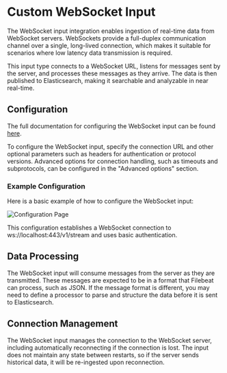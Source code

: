 # Custom WebSocket Input

The WebSocket input integration enables ingestion of real-time data from WebSocket servers. WebSockets provide a full-duplex communication channel over a single, long-lived connection, which makes it suitable for scenarios where low latency data transmission is required.

This input type connects to a WebSocket URL, listens for messages sent by the server, and processes these messages as they arrive. The data is then published to Elasticsearch, making it searchable and analyzable in near real-time.

## Configuration

The full documentation for configuring the WebSocket input can be found [here](https://www.elastic.co/guide/en/beats/filebeat/current/filebeat-input-websocket.html).

To configure the WebSocket input, specify the connection URL and other optional parameters such as headers for authentication or protocol versions. Advanced options for connection handling, such as timeouts and subprotocols, can be configured in the "Advanced options" section.

### Example Configuration

Here is a basic example of how to configure the WebSocket input:

![Configuration Page](../img/websocket_configuration.png)

This configuration establishes a WebSocket connection to ws://localhost:443/v1/stream and uses basic authentication.

## Data Processing

The WebSocket input will consume messages from the server as they are transmitted. These messages are expected to be in a format that Filebeat can process, such as JSON. If the message format is different, you may need to define a processor to parse and structure the data before it is sent to Elasticsearch.

## Connection Management

The WebSocket input manages the connection to the WebSocket server, including automatically reconnecting if the connection is lost. The input does not maintain any state between restarts, so if the server sends historical data, it will be re-ingested upon reconnection.